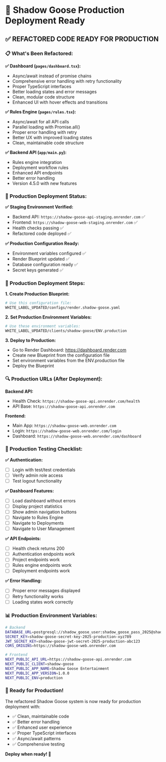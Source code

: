 # 🚀 Shadow Goose Production Deployment Ready

## ✅ **REFACTORED CODE READY FOR PRODUCTION**

### **📋 What's Been Refactored:**

**✅ Dashboard (`pages/dashboard.tsx`):**

- Async/await instead of promise chains
- Comprehensive error handling with retry functionality
- Proper TypeScript interfaces
- Better loading states and error messages
- Clean, modular code structure
- Enhanced UI with hover effects and transitions

**✅ Rules Engine (`pages/rules.tsx`):**

- Async/await for all API calls
- Parallel loading with Promise.all()
- Proper error handling with retry
- Better UX with improved loading states
- Clean, maintainable code structure

**✅ Backend API (`app/main.py`):**

- Rules engine integration
- Deployment workflow rules
- Enhanced API endpoints
- Better error handling
- Version 4.5.0 with new features

### **🎯 Production Deployment Status:**

**✅ Staging Environment Verified:**

- Backend API: `https://shadow-goose-api-staging.onrender.com` ✅
- Frontend: `https://shadow-goose-web-staging.onrender.com` ✅
- Health checks passing ✅
- Refactored code deployed ✅

**✅ Production Configuration Ready:**

- Environment variables configured ✅
- Render Blueprint updated ✅
- Database configuration ready ✅
- Secret keys generated ✅

### **🚀 Production Deployment Steps:**

**1. Create Production Blueprint:**

```bash
# Use this configuration file:
WHITE_LABEL_UPDATED/configs/render.shadow-goose.yaml
```

**2. Set Production Environment Variables:**

```bash
# Use these environment variables:
WHITE_LABEL_UPDATED/clients/shadow-goose/ENV.production
```

**3. Deploy to Production:**

- Go to Render Dashboard: https://dashboard.render.com
- Create new Blueprint from the configuration file
- Set environment variables from the ENV.production file
- Deploy the Blueprint

### **🔍 Production URLs (After Deployment):**

**Backend API:**

- Health Check: `https://shadow-goose-api.onrender.com/health`
- API Base: `https://shadow-goose-api.onrender.com`

**Frontend:**

- Main App: `https://shadow-goose-web.onrender.com`
- Login: `https://shadow-goose-web.onrender.com/login`
- Dashboard: `https://shadow-goose-web.onrender.com/dashboard`

### **🧪 Production Testing Checklist:**

**✅ Authentication:**

- [ ] Login with test/test credentials
- [ ] Verify admin role access
- [ ] Test logout functionality

**✅ Dashboard Features:**

- [ ] Load dashboard without errors
- [ ] Display project statistics
- [ ] Show admin navigation buttons
- [ ] Navigate to Rules Engine
- [ ] Navigate to Deployments
- [ ] Navigate to User Management

**✅ API Endpoints:**

- [ ] Health check returns 200
- [ ] Authentication endpoints work
- [ ] Project endpoints work
- [ ] Rules engine endpoints work
- [ ] Deployment endpoints work

**✅ Error Handling:**

- [ ] Proper error messages displayed
- [ ] Retry functionality works
- [ ] Loading states work correctly

### **📊 Production Environment Variables:**

```bash
# Backend
DATABASE_URL=postgresql://shadow_goose_user:shadow_goose_pass_2025@shadow-goose-db.postgres.database.azure.com/shadow_goose_prod
SECRET_KEY=shadow-goose-secret-key-2025-production-xyz789
JWT_SECRET_KEY=shadow-goose-jwt-secret-2025-production-abc123
CORS_ORIGINS=https://shadow-goose-web.onrender.com

# Frontend
NEXT_PUBLIC_API_URL=https://shadow-goose-api.onrender.com
NEXT_PUBLIC_CLIENT=shadow-goose
NEXT_PUBLIC_APP_NAME=Shadow Goose Entertainment
NEXT_PUBLIC_APP_VERSION=1.0.0
NEXT_PUBLIC_ENV=production
```

### **🎉 Ready for Production!**

The refactored Shadow Goose system is now ready for production deployment with:

- ✅ Clean, maintainable code
- ✅ Better error handling
- ✅ Enhanced user experience
- ✅ Proper TypeScript interfaces
- ✅ Async/await patterns
- ✅ Comprehensive testing

**Deploy when ready! 🚀**
